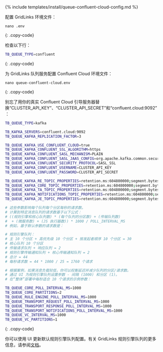 {% include templates/install/queue-confluent-cloud-config.md %}

配置 GridLinks 环境文件：

```text
nano .env
```
{: .copy-code}

检查以下行：

```bash
TB_QUEUE_TYPE=confluent
```
{: .copy-code}

为 GridLinks 队列服务配置 Confluent Cloud 环境文件：

```text
nano queue-confluent-cloud.env
```
{: .copy-code}

别忘了用你的真实 Confluent Cloud 引导服务器替换“CLUSTER_API_KEY”、“CLUSTER_API_SECRET”和“confluent.cloud:9092”：

```bash
TB_QUEUE_TYPE=kafka

TB_KAFKA_SERVERS=confluent.cloud:9092
TB_QUEUE_KAFKA_REPLICATION_FACTOR=3

TB_QUEUE_KAFKA_USE_CONFLUENT_CLOUD=true
TB_QUEUE_KAFKA_CONFLUENT_SSL_ALGORITHM=https
TB_QUEUE_KAFKA_CONFLUENT_SASL_MECHANISM=PLAIN
TB_QUEUE_KAFKA_CONFLUENT_SASL_JAAS_CONFIG=org.apache.kafka.common.security.plain.PlainLoginModule required username="CLUSTER_API_KEY" password="CLUSTER_API_SECRET";
TB_QUEUE_KAFKA_CONFLUENT_SECURITY_PROTOCOL=SASL_SSL
TB_QUEUE_KAFKA_CONFLUENT_USERNAME=CLUSTER_API_KEY
TB_QUEUE_KAFKA_CONFLUENT_PASSWORD=CLUSTER_API_SECRET

TB_QUEUE_KAFKA_RE_TOPIC_PROPERTIES=retention.ms:604800000;segment.bytes:52428800;retention.bytes:1048576000
TB_QUEUE_KAFKA_CORE_TOPIC_PROPERTIES=retention.ms:604800000;segment.bytes:52428800;retention.bytes:1048576000
TB_QUEUE_KAFKA_TA_TOPIC_PROPERTIES=retention.ms:604800000;segment.bytes:52428800;retention.bytes:1048576000
TB_QUEUE_KAFKA_NOTIFICATIONS_TOPIC_PROPERTIES=retention.ms:604800000;segment.bytes:52428800;retention.bytes:1048576000
TB_QUEUE_KAFKA_JE_TOPIC_PROPERTIES=retention.ms:604800000;segment.bytes:52428800;retention.bytes:104857600

# 这些参数影响每个队列每个分区每秒的请求数。
# 计算到特定消息队列的请求数基于以下公式：
# ((规则引擎和核心队列数) * (每个队列的分区数) + (传输队列数)
#  + (微服务数) + (JS 执行器数)) * 1000 / POLL_INTERVAL_MS
# 例如，基于默认参数的请求数是：

# 规则引擎队列：
# 主 10 个分区 + 高优先级 10 个分区 + 按发起者顺序 10 个分区 = 30
# 核心队列 10 个分区
# 传输请求队列 + 响应队列 = 2
# 规则引擎传输通知队列 + 核心传输通知队列 = 2
# 总计 = 44
# 每秒请求数 = 44 * 1000 / 25 = 1760 个请求

# 根据案例，如果消息负载较低，你可以权衡延迟并减少队列的分区/请求数。
# 通过 UI 为规则引擎队列设置参数 - 间隔 (1000) 和分区 (1)。
# 在“整体”部署中每秒适合 10 个请求的示例参数：

TB_QUEUE_CORE_POLL_INTERVAL_MS=1000
TB_QUEUE_CORE_PARTITIONS=2
TB_QUEUE_RULE_ENGINE_POLL_INTERVAL_MS=1000
TB_QUEUE_TRANSPORT_REQUEST_POLL_INTERVAL_MS=1000
TB_QUEUE_TRANSPORT_RESPONSE_POLL_INTERVAL_MS=1000
TB_QUEUE_TRANSPORT_NOTIFICATIONS_POLL_INTERVAL_MS=1000
TB_QUEUE_VC_INTERVAL_MS=1000
TB_QUEUE_VC_PARTITIONS=1
```
{: .copy-code}

你可以使用 UI 更新默认规则引擎队列配置。有关 GridLinks 规则引擎队列的更多信息，请参阅[文档](/docs/{{docsPrefix}}user-guide/rule-engine-2-5/queues/)。